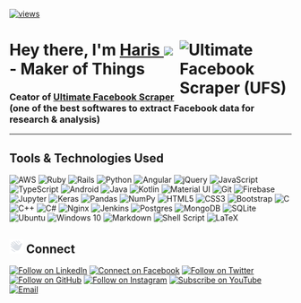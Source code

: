 <a href="https://github.com/harismuneer"><img alt="views" title="Github views" src="https://komarev.com/ghpvc/?username=harismuneer"/></a>

<h1 align="left">Hey there, I'm <a href="https://www.linkedin.com/in/harismuneer/">Haris </a><img src="https://media.giphy.com/media/hvRJCLFzcasrR4ia7z/giphy.gif" width="28"> 
 <a href="https://github.com/harismuneer/Ultimate-Facebook-Scraper"><img align="right" src="https://user-images.githubusercontent.com/30947706/79588950-17515780-80ee-11ea-8f66-e26da49fa052.png" alt="Ultimate Facebook Scraper (UFS)" width="200"/></a> - Maker of Things</h1> 


### Ceator of <a href="https://github.com/harismuneer/Ultimate-Facebook-Scraper">Ultimate Facebook Scraper</a> (one of the best softwares to extract Facebook data for research & analysis) 

<hr>

## Tools & Technologies Used
<p align="left">
<img alt="AWS" src="https://img.shields.io/badge/AWS%20-%23FF9900.svg?&style=for-the-badge&logo=amazon-aws&logoColor=white"/>
<img alt="Ruby" src="https://img.shields.io/badge/ruby-%23CC342D.svg?&style=for-the-badge&logo=ruby&logoColor=white"/>
<img alt="Rails" src="https://img.shields.io/badge/rails%20-%23CC0000.svg?&style=for-the-badge&logo=ruby-on-rails&logoColor=white"/>
<img alt="Python" src="https://img.shields.io/badge/python%20-%2314354C.svg?&style=for-the-badge&logo=python&logoColor=white"/>
<img alt="Angular" src="https://img.shields.io/badge/angular%20-%23DD0031.svg?&style=for-the-badge&logo=angular&logoColor=white"/>
<img alt="jQuery" src="https://img.shields.io/badge/jquery%20-%230769AD.svg?&style=for-the-badge&logo=jquery&logoColor=white"/>
<img alt="JavaScript" src="https://img.shields.io/badge/javascript%20-%23323330.svg?&style=for-the-badge&logo=javascript&logoColor=%23F7DF1E"/>
<img alt="TypeScript" src="https://img.shields.io/badge/typescript%20-%23007ACC.svg?&style=for-the-badge&logo=typescript&logoColor=white"/>
<img alt="Android" src="https://img.shields.io/badge/Android-3DDC84?style=for-the-badge&logo=android&logoColor=white" />
<img alt="Java" src="https://img.shields.io/badge/java-%23ED8B00.svg?&style=for-the-badge&logo=java&logoColor=white"/>
<img alt="Kotlin" src="https://img.shields.io/badge/kotlin-%230095D5.svg?&style=for-the-badge&logo=kotlin&logoColor=white"/>
<img alt="Material UI" src="https://img.shields.io/badge/material%20ui%20-%230081CB.svg?&style=for-the-badge&logo=material-ui&logoColor=white"/>
<img alt="Git" src="https://img.shields.io/badge/git%20-%23F05033.svg?&style=for-the-badge&logo=git&logoColor=white"/>
<img alt="Firebase" src="https://img.shields.io/badge/firebase%20-%23039BE5.svg?&style=for-the-badge&logo=firebase"/>
<img alt="Jupyter" src="https://img.shields.io/badge/Jupyter%20-%23F37626.svg?&style=for-the-badge&logo=Jupyter&logoColor=white" />
<img alt="Keras" src="https://img.shields.io/badge/Keras%20-%23D00000.svg?&style=for-the-badge&logo=Keras&logoColor=white"/>
<img alt="Pandas" src="https://img.shields.io/badge/pandas%20-%23150458.svg?&style=for-the-badge&logo=pandas&logoColor=white" />
<img alt="NumPy" src="https://img.shields.io/badge/numpy%20-%23013243.svg?&style=for-the-badge&logo=numpy&logoColor=white" />
<img alt="HTML5" src="https://img.shields.io/badge/html5%20-%23E34F26.svg?&style=for-the-badge&logo=html5&logoColor=white"/>
<img alt="CSS3" src="https://img.shields.io/badge/css3%20-%231572B6.svg?&style=for-the-badge&logo=css3&logoColor=white"/>
<img alt="Bootstrap" src="https://img.shields.io/badge/bootstrap%20-%23563D7C.svg?&style=for-the-badge&logo=bootstrap&logoColor=white"/>
<img alt="C" src="https://img.shields.io/badge/c%20-%2300599C.svg?&style=for-the-badge&logo=c&logoColor=white"/>
<img alt="C++" src="https://img.shields.io/badge/c++%20-%2300599C.svg?&style=for-the-badge&logo=c%2B%2B&ogoColor=white"/>
<img alt="C#" src="https://img.shields.io/badge/c%23%20-%23239120.svg?&style=for-the-badge&logo=c-sharp&logoColor=white"/>
<img alt="Nginx" src="https://img.shields.io/badge/nginx%20-%23009639.svg?&style=for-the-badge&logo=nginx&logoColor=white"/>
<img alt="Jenkins" src="https://img.shields.io/badge/jenkins%20-%232C5263.svg?&style=for-the-badge&logo=jenkins&logoColor=white"/>
<img alt="Postgres" src ="https://img.shields.io/badge/postgres-%23316192.svg?&style=for-the-badge&logo=postgresql&logoColor=white"/>
<img alt="MongoDB" src ="https://img.shields.io/badge/MongoDB-%234ea94b.svg?&style=for-the-badge&logo=mongodb&logoColor=white"/>
<img alt="SQLite" src ="https://img.shields.io/badge/sqlite-%2307405e.svg?&style=for-the-badge&logo=sqlite&logoColor=white"/>
<img alt="Ubuntu" src="https://img.shields.io/badge/Ubuntu-E95420?style=for-the-badge&logo=ubuntu&logoColor=white" />
<img alt="Windows 10" src="https://img.shields.io/badge/Windows-0078D6?style=for-the-badge&logo=windows&logoColor=white" />
<img alt="Markdown" src="https://img.shields.io/badge/markdown-%23000000.svg?&style=for-the-badge&logo=markdown&logoColor=white"/>
<img alt="Shell Script" src="https://img.shields.io/badge/shell_script%20-%23121011.svg?&style=for-the-badge&logo=gnu-bash&logoColor=white"/>
<img alt="LaTeX" src="https://img.shields.io/badge/latex%20-%23008080.svg?&style=for-the-badge&logo=latex&logoColor=white"/>
</p>

<h2 align="left"><img src="https://raw.githubusercontent.com/ahmadawais/stuff/master/images/git/connect.png" width="25"/> Connect</h2>
<p align="left">
  <a href="https://www.linkedin.com/in/harismuneer//"><img title="Follow on LinkedIn" src="https://img.shields.io/badge/LinkedIn-0077B5?style=for-the-badge&logo=linkedin&logoColor=white"/></a>
  <a href="https://www.facebook.com/harismuneer99/"><img title="Connect on Facebook" src="https://img.shields.io/badge/Facebook-1877F2?style=for-the-badge&logo=facebook&logoColor=white"/></a>
  <a href="https://twitter.com/harismuneer99/"><img title="Follow on Twitter" src="https://img.shields.io/badge/Twitter-1DA1F2?style=for-the-badge&logo=twitter&logoColor=white"/></a>
  <a href="https://github.com/harismuneer"><img title="Follow on GitHub" src="https://img.shields.io/badge/GitHub-100000?style=for-the-badge&logo=github&logoColor=white"/></a>
  <a href="https://www.instagram.com/harismuneer99/"><img title="Follow on Instagram" src="https://img.shields.io/badge/Instagram-E4405F?style=for-the-badge&logo=instagram&logoColor=white"/></a>
  <a href="https://www.youtube.com/channel/UCZ-uBd7g0E2Bp-0tXtSlSjw?sub_confirmation=1"><img title="Subscribe on YouTube" src="https://img.shields.io/badge/YouTube-FF0000?style=for-the-badge&logo=youtube&logoColor=white"/></a>
  <a href="mailto:haris.muneer5"><img title="Email" src="https://img.shields.io/badge/Gmail-D14836?style=for-the-badge&logo=gmail&logoColor=white"/></a>
</p>
